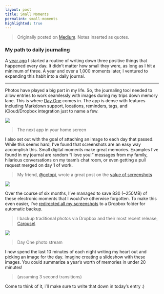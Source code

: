 ```yaml
---
layout: post
title: Small Moments
permalink: small-moments
highlighted: true
---
```


  > Originally posted on [Medium](https://medium.com/@jasdev/small-moments-159df5db89a5). Notes inserted as quotes.

### My path to daily journaling

A [year ago](/on-forming-habits) I started a routine of writing down three positive things that happened every day. It didn’t matter how small they were, as long as I hit a minimum of three. A year and over a 1,000 moments later, I ventured to expanding this habit into a daily journal.

---

Photos have played a big part in my life. So, the journaling tool needed to allow entries to work seamlessly with images during my trips down memory lane. This is where [Day One](http://dayoneapp.com) comes in. The app is dense with features including Markdown support, locations, reminders, tags, and iCloud/Dropbox integration just to name a few.

![](/public/images/day-one.png)

> The next app in your home screen

I also set out with the goal of attaching an image to each day that passed. While this seems hard, I’ve found that screenshots are an easy way accomplish this. Small digital moments make great memories. Examples I’ve found in my journal are random “I love you!” messages from my family, hilarious conversations on my team’s chat room, or even getting a pull request merged on day 1 of work.

> My friend, [@octopi](https://twitter.com/octopi), wrote a great post on the [value of screenshots](http://words.davidhu.me/screenshots/)

![](/public/images/imgur-pr.png)

Over the course of six months, I’ve managed to save 830 (~250MB) of these electronic moments that I would’ve otherwise forgotten. To make this even easier, I’ve [redirected all my screenshots](http://osxdaily.com/2011/01/26/change-the-screenshot-save-file-location-in-mac-os-x/) to a Dropbox folder for automatic backup.

> I backup traditional photos via Dropbox and their most recent release, [Carousel](https://www.carousel.com/).

![](/public/images/day-one-photos.png)

> Day One photo stream

I now spend the last 10 minutes of each night writing my heart out and picking an image for the day. Imagine creating a slideshow with these images. You could summarize a year’s worth of memories in under 20 minutes!

> (assuming 3 second transitions)

Come to think of it, I’ll make sure to write that down in today’s entry :)
